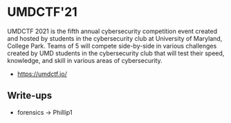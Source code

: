 # UMDCTF'21

UMDCTF 2021 is the fifth annual cybersecurity competition event created and hosted by students in the cybersecurity club at University of Maryland, College Park. Teams of 5 will compete side-by-side in various challenges created by UMD students in the cybersecurity club that will test their speed, knowledge, and skill in various areas of cybersecurity.

* https://umdctf.io/

## Write-ups

* forensics -> Phillip1